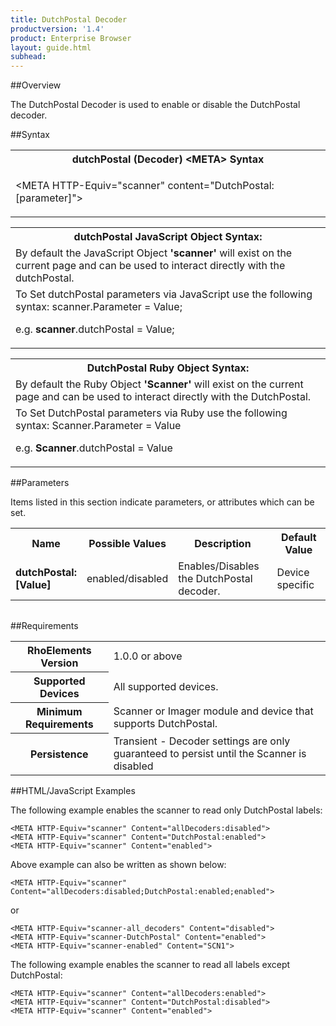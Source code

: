 ```yaml
---
title: DutchPostal Decoder 
productversion: '1.4'
product: Enterprise Browser
layout: guide.html
subhead: 
---
```

##Overview

The DutchPostal Decoder is used to enable or disable the DutchPostal decoder.

##Syntax

<table class="re-table"><tr><th class="tableHeading">dutchPostal (Decoder) &lt;META&gt; Syntax
</th></tr><tr><td class="clsSyntaxCells clsOddRow"><p>&lt;META HTTP-Equiv="scanner" content="DutchPostal:[parameter]"&gt;</p></td></tr></table>
<table class="re-table"><tr><th class="tableHeading">dutchPostal JavaScript Object Syntax:</th></tr><tr><td class="clsSyntaxCells clsOddRow">
By default the JavaScript Object <b>'scanner'</b> will exist on the current page and can be used to interact directly with the dutchPostal.
</td></tr><tr><td class="clsSyntaxCells clsEvenRow">
To Set dutchPostal parameters via JavaScript use the following syntax: scanner.Parameter = Value;
<P />e.g. <b>scanner</b>.dutchPostal = Value;
</td></tr></table>
<table class="re-table"><tr><th class="tableHeading">DutchPostal Ruby Object Syntax:</th></tr><tr><td class="clsSyntaxCells clsOddRow">
By default the Ruby Object <b>'Scanner'</b> will exist on the current page and can be used to interact directly with the DutchPostal.
</td></tr><tr><td class="clsSyntaxCells clsEvenRow">
To Set DutchPostal parameters via Ruby use the following syntax: Scanner.Parameter = Value
<P />e.g. <b>Scanner</b>.dutchPostal = Value
</td></tr></table>



##Parameters


Items listed in this section indicate parameters, or attributes which can be set.
<table class="re-table"><col width="20%" /><col width="20%" /><col width="38%" /><col width="22%" /><tr><th class="tableHeading">Name</th><th class="tableHeading">Possible Values</th><th class="tableHeading">Description</th><th class="tableHeading">Default Value</th></tr><tr><td class="clsSyntaxCells clsOddRow"><b>dutchPostal:[Value]
</b></td><td class="clsSyntaxCells clsOddRow">enabled/disabled</td><td class="clsSyntaxCells clsOddRow">Enables/Disables the DutchPostal decoder.</td><td class="clsSyntaxCells clsOddRow">Device specific</td></tr></table>
<table class="re-table"><col width="78%" /><col width="8%" /><col width="1%" /><col width="5%" /><col width="1%" /><col width="5%" /><col width="2%" /></table>





##Requirements

<table class="re-table"><tr><th class="tableHeading">RhoElements Version</th><td class="clsSyntaxCell clsEvenRow">1.0.0 or above
</td></tr><tr><th class="tableHeading">Supported Devices</th><td class="clsSyntaxCell clsOddRow">All supported devices.</td></tr><tr><th class="tableHeading">Minimum Requirements</th><td class="clsSyntaxCell clsOddRow">Scanner or Imager module and device that supports DutchPostal.</td></tr><tr><th class="tableHeading">Persistence</th><td class="clsSyntaxCell clsEvenRow">Transient - Decoder settings are only guaranteed to persist until the Scanner is disabled</td></tr></table>


##HTML/JavaScript Examples

The following example enables the scanner to read only DutchPostal labels:

	<META HTTP-Equiv="scanner" Content="allDecoders:disabled">
	<META HTTP-Equiv="scanner" Content="DutchPostal:enabled">
	<META HTTP-Equiv="scanner" Content="enabled">
	
Above example can also be written as shown below:

	<META HTTP-Equiv="scanner" Content="allDecoders:disabled;DutchPostal:enabled;enabled">
	
or

	<META HTTP-Equiv="scanner-all_decoders" Content="disabled">
	<META HTTP-Equiv="scanner-DutchPostal" Content="enabled">
	<META HTTP-Equiv="scanner-enabled" Content="SCN1">
	
The following example enables the scanner to read all labels except DutchPostal:

	<META HTTP-Equiv="scanner" Content="allDecoders:enabled">
	<META HTTP-Equiv="scanner" Content="DutchPostal:disabled">
	<META HTTP-Equiv="scanner" Content="enabled">
	



